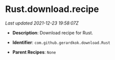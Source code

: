 # Rust.download.recipe

_Last updated 2021-12-23 19:58:07Z_

- **Description**: Download recipe for Rust.

- **Identifier**: `com.github.gerardkok.download.Rust`

- **Parent Recipes**: `None`